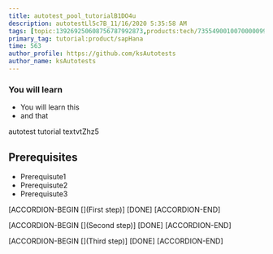 ```yaml
---
title: autotest_pool_tutorialB1DO4u
description: autotestLl5c7B_11/16/2020 5:35:58 AM
tags: [topic:139269250608756787992873,products:tech/73554900100700000996,tutorial:experience/advanced]
primary_tag: tutorial:product/sapHana
time: 563
author_profile: https://github.com/ksAutotests
author_name: ksAutotests
---
```

### You will learn
- You will learn this
- and that

autotest tutorial textvtZhz5

## Prerequisites
- Prerequisute1
- Prerequisute2
- Prerequisute3

[ACCORDION-BEGIN [](First step)]
[DONE]
[ACCORDION-END]

[ACCORDION-BEGIN [](Second step)]
[DONE]
[ACCORDION-END]

[ACCORDION-BEGIN [](Third step)]
[DONE]
[ACCORDION-END]

